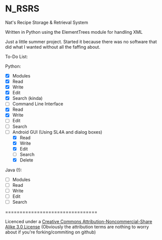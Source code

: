 N_RSRS
======

Nat's Recipe Storage &amp; Retrieval System

Written in Python using the ElementTrees module for handling XML

Just a little summer project. Started it because there was no software that did what I wanted without all the faffing about.

To-Do List:

Python:
- [x] Modules
 - [x] Read
 - [x] Write
 - [x] Edit
 - [x] Search (kinda)
- [ ] Command Line Interface
 - [x] Read
 - [x] Write
 - [ ] Edit
 - [ ] Search
- [ ] Android GUI (Using SL4A and dialog boxes)
  - [x] Read
  - [x] Write
  - [x] Edit
  - [ ] Search
  - [x] Delete

Java (!):
- [ ] Modules
 - [ ] Read
 - [ ] Write
 - [ ] Edit
 - [ ] Search

================================

Licenced under a [Creative Commons Attribution-Noncommercial-Share Alike 3.0 License](http://creativecommons.org/licenses/by-nc-sa/3.0/) (Obviously the attribution terms are nothing to worry about if you're forking/commiting on github)
